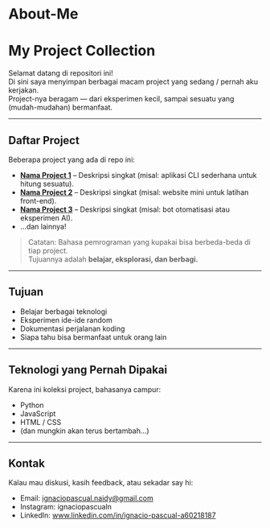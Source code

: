 # About-Me
# My Project Collection

Selamat datang di repositori ini!  
Di sini saya menyimpan berbagai macam project yang sedang / pernah aku kerjakan.  
Project-nya beragam — dari eksperimen kecil, sampai sesuatu yang (mudah-mudahan) bermanfaat.  

---

## Daftar Project
Beberapa project yang ada di repo ini:
-  **[Nama Project 1](link)** – Deskripsi singkat (misal: aplikasi CLI sederhana untuk hitung sesuatu).
-  **[Nama Project 2](link)** – Deskripsi singkat (misal: website mini untuk latihan front-end).
-  **[Nama Project 3](link)** – Deskripsi singkat (misal: bot otomatisasi atau eksperimen AI).
- ...dan lainnya!

> Catatan: Bahasa pemrograman yang kupakai bisa berbeda-beda di tiap project.  
> Tujuannya adalah **belajar, eksplorasi, dan berbagi.**

---

## Tujuan
- Belajar berbagai teknologi 
- Eksperimen ide-ide random 
- Dokumentasi perjalanan koding 
- Siapa tahu bisa bermanfaat untuk orang lain 

---

## Teknologi yang Pernah Dipakai
Karena ini koleksi project, bahasanya campur:  
- Python  
- JavaScript   
- HTML / CSS 
- (dan mungkin akan terus bertambah...)

---



## Kontak
Kalau mau diskusi, kasih feedback, atau sekadar say hi:  
-  Email: ignaciopascual.naidy@gmail.com 
-  Instagram: ignaciopascualn
-  LinkedIn: www.linkedin.com/in/ignacio-pascual-a60218187

  


